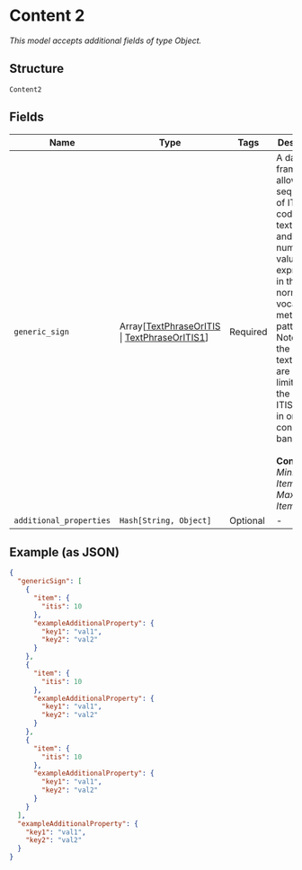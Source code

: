 
# Content 2

*This model accepts additional fields of type Object.*

## Structure

`Content2`

## Fields

| Name | Type | Tags | Description |
|  --- | --- | --- | --- |
| `generic_sign` | Array[[TextPhraseOrITIS](../../doc/models/text-phrase-or-itis.md) \| [TextPhraseOrITIS1](../../doc/models/text-phrase-or-itis-1.md)] | Required | A data frame to allow sequences of ITIS codes, short text strings, and numerical values to be expressed in the normal ITIS vocabulary method and pattern. Note that the allowed text strings are more limited than the normal ITIS format in order to conserve bandwidth.<br><br>**Constraints**: *Minimum Items*: `1`, *Maximum Items*: `16` |
| `additional_properties` | `Hash[String, Object]` | Optional | - |

## Example (as JSON)

```json
{
  "genericSign": [
    {
      "item": {
        "itis": 10
      },
      "exampleAdditionalProperty": {
        "key1": "val1",
        "key2": "val2"
      }
    },
    {
      "item": {
        "itis": 10
      },
      "exampleAdditionalProperty": {
        "key1": "val1",
        "key2": "val2"
      }
    },
    {
      "item": {
        "itis": 10
      },
      "exampleAdditionalProperty": {
        "key1": "val1",
        "key2": "val2"
      }
    }
  ],
  "exampleAdditionalProperty": {
    "key1": "val1",
    "key2": "val2"
  }
}
```

